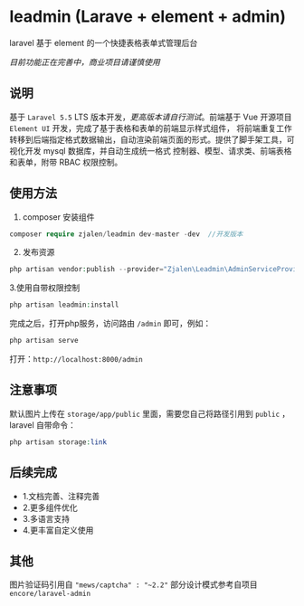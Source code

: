 # leadmin (Larave + element + admin)
laravel 基于 element 的一个快捷表格表单式管理后台

*目前功能正在完善中，商业项目请谨慎使用*
## 说明
基于 `Laravel 5.5` LTS 版本开发，*更高版本请自行测试*。前端基于 Vue 开源项目 `Element UI` 开发，完成了基于表格和表单的前端显示样式组件，
将前端重复工作转移到后端指定格式数据输出，自动渲染前端页面的形式。提供了脚手架工具，可视化开发 mysql 数据库，并自动生成统一格式
控制器、模型、请求类、前端表格和表单，附带 RBAC 权限控制。

## 使用方法

1. composer 安装组件
```php
composer require zjalen/leadmin dev-master -dev  //开发版本
```

2. 发布资源
```php
php artisan vendor:publish --provider="Zjalen\Leadmin\AdminServiceProvider"
```

3.使用自带权限控制

```php
php artisan leadmin:install
```

完成之后，打开php服务，访问路由 `/admin` 即可，例如：
```php
php artisan serve
```
打开：`http://localhost:8000/admin`

## 注意事项
默认图片上传在 `storage/app/public` 里面，需要您自己将路径引用到 `public` ，laravel 自带命令：
```php
php artisan storage:link
```

## 后续完成
- 1.文档完善、注释完善
- 2.更多组件优化
- 3.多语言支持
- 4.更丰富自定义使用

## 其他
图片验证码引用自 `"mews/captcha" : "~2.2"` 
部分设计模式参考自项目 `encore/laravel-admin`
